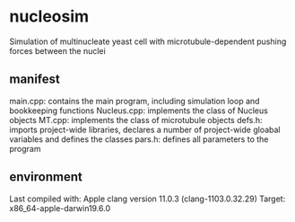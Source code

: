 # nucleosim
Simulation of multinucleate yeast cell with microtubule-dependent pushing forces between the nuclei

## manifest
main.cpp: contains the main program, including simulation loop and bookkeeping functions
Nucleus.cpp: implements the class of Nucleus objects
MT.cpp:      implements the class of microtubule objects
defs.h:      imports project-wide libraries, declares a number of project-wide gloabal variables and defines the classes
pars.h:      defines all parameters to the program

## environment
Last compiled with: 
Apple clang version 11.0.3 (clang-1103.0.32.29)
Target: x86_64-apple-darwin19.6.0

